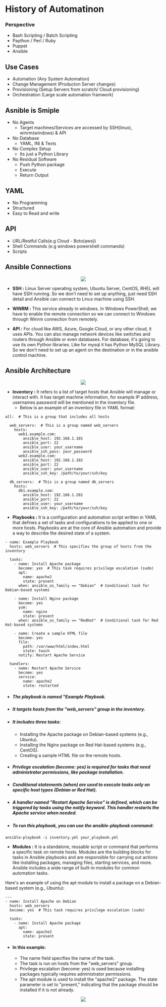 # History of Automatinon
### Perspective
- Bash Scripting / Batch Scripting
- Paython / Perl / Ruby
- Puppet
- Ansible

## Use Cases
- Automation (Any System Automation)
- Change Management (Producton Server changes)
- Provisioning (Setup Servers from scratch/ Cloud provisioning)
- Orchestration (Large scale automation framwork)
  
## Asnible is Smiple
- No Agents
  - Target machines/Services are accessed by SSH(linux), winrm(windows) & API
- No Database
  - YAML, INI & Texts
- No Complex Setup
  - Its just a Python Library
- No Residual Software
  - Push Python package
  - Execute
  - Return Output
## YAML
  - No Programming
  - Structured
  - Easy to Read and write
## API
  - URL/Restful Calls(e.g Cloud - Boto(aws))
  - Shell Commands (e.g windows powershell commands)
  - Scripts
## Ansible Connections
<p align="center">
  <img src="https://github.com/k-mughal/Ansible/assets/18217530/8ac061a5-9f19-409b-84ea-aa7254fefc43">
</p>

- **SSH :** Linux Server operating system, Ubuntu Server, CentOS, RHEL will have SSH running. So we don't need to set up anything, just need SSH detail and Ansible can connect to Linux machine using SSH.
- **WINRM :** This service already in windows. In Windows PowerShell, we have to enable the remote connection so we can connect to Windows through Winrm connection from remotely.

- **API :**  For cloud like AWS, Azure, Google Cloud, or any other cloud, it uses APIs. You can also manage network devices like switches and routers through Ansible or even databases. For database, it's going to use its own Python libraries. Like for mysql it has Python MySQL Library. So we don't need to set up an agent on the destination or in the ansible control machine.
  

## Ansible Architecture
<p align="center">
  <img src="https://github.com/k-mughal/Ansible/assets/18217530/55f0b3f2-268b-4e6f-a21d-5a24182d9c34">
</p>

- **Inventory :** It refers to a list of target hosts that Ansible will manage or interact with. It has target machine information, for example IP address, usernames password will be mentioned in the inventory file.
    - Below is an example of an inventory file in YAML format:
 
```
all:  # This is a group that includes all hosts

  web_servers:  # This is a group named web_servers
    hosts:
      web1.example.com:
        ansible_host: 192.168.1.101
        ansible_port: 22
        ansible_user: your_username
        ansible_ssh_pass: your_password
      web2.example.com:
        ansible_host: 192.168.1.102
        ansible_port: 22
        ansible_user: your_username
        ansible_ssh_key: /path/to/your/ssh/key

  db_servers:  # This is a group named db_servers
    hosts:
      db1.example.com:
        ansible_host: 192.168.1.201
        ansible_port: 22
        ansible_user: your_username
        ansible_ssh_key: /path/to/your/ssh/key
```
  - **Playbooks :** It is a configuration and automation script written in YAML that defines a set of tasks and configurations to be applied to one or more hosts. Playbooks are at the core of Ansible automation and provide a way to describe the desired state of a system.

``` 
- name: Example Playbook
  hosts: web_servers  # This specifies the group of hosts from the inventory

  tasks:
    - name: Install Apache package
      become: yes  # This task requires privilege escalation (sudo)
      apt:
        name: apache2
        state: present
      when: ansible_os_family == "Debian"  # Conditional task for Debian-based systems

    - name: Install Nginx package
      become: yes
      yum:
        name: nginx
        state: present
      when: ansible_os_family == "RedHat"  # Conditional task for Red Hat-based systems

    - name: Create a sample HTML file
      become: yes
      file:
        path: /var/www/html/index.html
        state: touch
      notify: Restart Apache Service

  handlers:
    - name: Restart Apache Service
      become: yes
      service:
        name: apache2
        state: restarted

```
- ##### The playbook is named "Example Playbook.
- ##### It targets hosts from the "web_servers" group in the inventory.
- ##### It includes three tasks:
    - Installing the Apache package on Debian-based systems (e.g., Ubuntu).
    - Installing the Nginx package on Red Hat-based systems (e.g., CentOS).
    - Creating a sample HTML file on the remote hosts.
- ##### Privilege escalation (become: yes) is required for tasks that need administrator permissions, like package installation.
- ##### Conditional statements (when) are used to execute tasks only on specific host types (Debian or Red Hat).
- ##### A handler named "Restart Apache Service" is defined, which can be triggered by tasks using the notify keyword. This handler restarts the Apache service when needed.
- ##### To run this playbook, you can use the ansible-playbook command:
```
ansible-playbook -i inventory.yml your_playbook.yml
```

- **Modules :** It is a standalone, reusable script or command that performs a specific task on remote hosts. Modules are the building blocks for tasks in Ansible playbooks and are responsible for carrying out actions like installing packages, managing files, starting services, and more. Ansible includes a wide range of built-in modules for common automation tasks.

Here's an example of using the apt module to install a package on a Debian-based system (e.g., Ubuntu):
```
---
- name: Install Apache on Debian
  hosts: web_servers
  become: yes  # This task requires privilege escalation (sudo)

  tasks:
    - name: Install Apache package
      apt:
        name: apache2
        state: present

```
- #### In this example:
    - The name field specifies the name of the task.
    - The task is run on hosts from the "web_servers" group.
    - Privilege escalation (become: yes) is used because installing packages typically requires administrator permissions.
    - The apt module is used to install the "apache2" package. The state parameter is set to "present," indicating that the package should be installed if it is not already.
 
      
 
 <p align="center">
  <img src="https://github.com/k-mughal/Ansible/assets/18217530/db43d158-01e4-4b50-8e2d-162e6843dd51">
</p>




